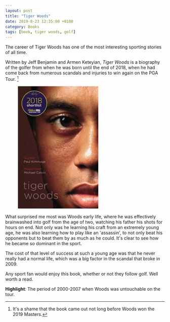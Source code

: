 ```yaml
---
layout: post
title: "Tiger Woods"
date: 2019-8-23 12:35:00 +0100
category: Books
tags: [book, tiger woods, golf]
---
```


The career of Tiger Woods has one of the most interesting sporting stories of all time. 

Written by Jeff Benjamin and Armen Keteyian, _Tiger Woods_ is a biography of the golfer from when he was born until the end of 2018, when he had come back from numerous scandals and injuries to win again on the PGA Tour. [^1]
 
<figure>
	<img src="/images/2019/8/tiger-woods.png" width="254" />
</figure>

What surprised me most was Woods early life, where he was effectively brainwashed into golf from the age of two, watching his father his shots for hours on end. Not only was he learning his craft from an extremely young age, he was also learning how to play like an 'assassin', to not only beat his opponents but to beat them by as much as he could. It's clear to see how he became so dominant in the sport. 

The cost of that level of success at such a young age was that he never really had a normal life, which was a big factor in the scandal that broke in 2009.

Any sport fan would enjoy this book, whether or not they follow golf. Well worth a read.

**Highlight**: The period of 2000-2007 when Woods was untouchable on the tour.

[^1]:It's a shame that the book came out not long before Woods won the 2019 Masters. 
